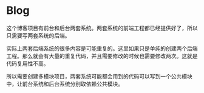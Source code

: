 # Blog
  这个博客项目有前台和后台两套系统。两套系统的前端工程都已经提供好了，所以只需要写两套系统的后端。

​	实际上两套后端系统的很多内容是可能重复的。这里如果只是单纯的创建两个后端工程。那么就会有大量的重复代码，并且需要修改的时候也需要修改两次。这就是代码复用性不高。

​	所以需要创建多模块项目，两套系统可能都会用到的代码可以写到一个公共模块中，让前台系统和后台系统分别取依赖公共模块。
